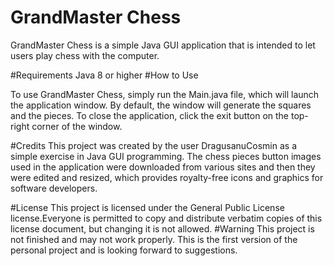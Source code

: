 # GrandMaster Chess
GrandMaster Chess is a simple Java GUI application that is intended to let users play chess with the computer.

#Requirements
Java 8 or higher
#How to Use 

To use GrandMaster Chess, simply run the Main.java file, which will launch the application window. By default, the window will generate the squares and the pieces. To close the application, click the exit button on the top-right corner of the window.

#Credits 
This project was created by the user DragusanuCosmin as a simple exercise in Java GUI programming. The chess pieces button images used in the application were downloaded from various sites and then they were edited and resized, which provides royalty-free icons and graphics for software developers.

#License This project is licensed under the General Public License license.Everyone is permitted to copy and distribute verbatim copies of this license document, but changing it is not allowed.
#Warning
This project is not finished and may not work properly. This is the first version of the personal project and is looking forward to suggestions.
